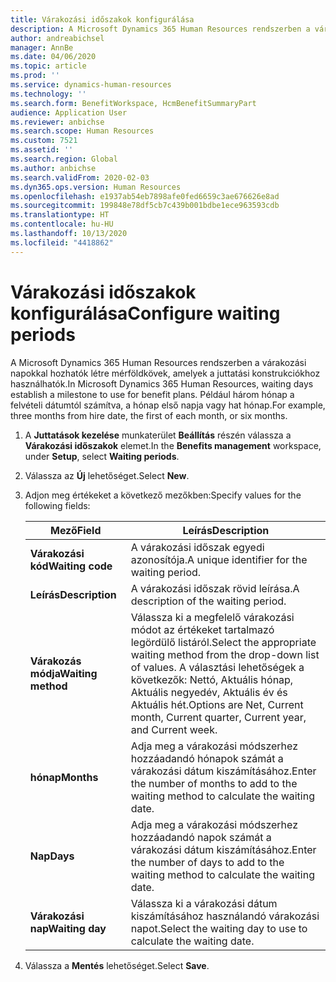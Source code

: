 ```yaml
---
title: Várakozási időszakok konfigurálása
description: A Microsoft Dynamics 365 Human Resources rendszerben a várakozási napokkal hozhatók létre mérföldkövek, amelyek a juttatási konstrukciókhoz használhatók.
author: andreabichsel
manager: AnnBe
ms.date: 04/06/2020
ms.topic: article
ms.prod: ''
ms.service: dynamics-human-resources
ms.technology: ''
ms.search.form: BenefitWorkspace, HcmBenefitSummaryPart
audience: Application User
ms.reviewer: anbichse
ms.search.scope: Human Resources
ms.custom: 7521
ms.assetid: ''
ms.search.region: Global
ms.author: anbichse
ms.search.validFrom: 2020-02-03
ms.dyn365.ops.version: Human Resources
ms.openlocfilehash: e1937ab54eb7898afe0fed6659c3ae676626e8ad
ms.sourcegitcommit: 199848e78df5cb7c439b001bdbe1ece963593cdb
ms.translationtype: HT
ms.contentlocale: hu-HU
ms.lasthandoff: 10/13/2020
ms.locfileid: "4418862"
---
```

# <a name="configure-waiting-periods"></a><span data-ttu-id="da9c3-103">Várakozási időszakok konfigurálása</span><span class="sxs-lookup"><span data-stu-id="da9c3-103">Configure waiting periods</span></span>

<span data-ttu-id="da9c3-104">A Microsoft Dynamics 365 Human Resources rendszerben a várakozási napokkal hozhatók létre mérföldkövek, amelyek a juttatási konstrukciókhoz használhatók.</span><span class="sxs-lookup"><span data-stu-id="da9c3-104">In Microsoft Dynamics 365 Human Resources, waiting days establish a milestone to use for benefit plans.</span></span> <span data-ttu-id="da9c3-105">Például három hónap a felvételi dátumtól számítva, a hónap első napja vagy hat hónap.</span><span class="sxs-lookup"><span data-stu-id="da9c3-105">For example, three months from hire date, the first of each month, or six months.</span></span>   

1. <span data-ttu-id="da9c3-106">A **Juttatások kezelése** munkaterület **Beállítás** részén válassza a **Várakozási időszakok** elemet.</span><span class="sxs-lookup"><span data-stu-id="da9c3-106">In the **Benefits management** workspace, under **Setup**, select **Waiting periods**.</span></span>

2. <span data-ttu-id="da9c3-107">Válassza az **Új** lehetőséget.</span><span class="sxs-lookup"><span data-stu-id="da9c3-107">Select **New**.</span></span>

3. <span data-ttu-id="da9c3-108">Adjon meg értékeket a következő mezőkben:</span><span class="sxs-lookup"><span data-stu-id="da9c3-108">Specify values for the following fields:</span></span>

   | <span data-ttu-id="da9c3-109">Mező</span><span class="sxs-lookup"><span data-stu-id="da9c3-109">Field</span></span> | <span data-ttu-id="da9c3-110">Leírás</span><span class="sxs-lookup"><span data-stu-id="da9c3-110">Description</span></span> |
   | --- | --- |
   | <span data-ttu-id="da9c3-111">**Várakozási kód**</span><span class="sxs-lookup"><span data-stu-id="da9c3-111">**Waiting code**</span></span> | <span data-ttu-id="da9c3-112">A várakozási időszak egyedi azonosítója.</span><span class="sxs-lookup"><span data-stu-id="da9c3-112">A unique identifier for the waiting period.</span></span> |
   | <span data-ttu-id="da9c3-113">**Leírás**</span><span class="sxs-lookup"><span data-stu-id="da9c3-113">**Description**</span></span> | <span data-ttu-id="da9c3-114">A várakozási időszak rövid leírása.</span><span class="sxs-lookup"><span data-stu-id="da9c3-114">A description of the waiting period.</span></span> |
   | <span data-ttu-id="da9c3-115">**Várakozás módja**</span><span class="sxs-lookup"><span data-stu-id="da9c3-115">**Waiting method**</span></span> | <span data-ttu-id="da9c3-116">Válassza ki a megfelelő várakozási módot az értékeket tartalmazó legördülő listáról.</span><span class="sxs-lookup"><span data-stu-id="da9c3-116">Select the appropriate waiting method from the drop-down list of values.</span></span> <span data-ttu-id="da9c3-117">A választási lehetőségek a következők: Nettó, Aktuális hónap, Aktuális negyedév, Aktuális év és Aktuális hét.</span><span class="sxs-lookup"><span data-stu-id="da9c3-117">Options are Net, Current month, Current quarter, Current year, and Current week.</span></span> |
   | <span data-ttu-id="da9c3-118">**hónap**</span><span class="sxs-lookup"><span data-stu-id="da9c3-118">**Months**</span></span> | <span data-ttu-id="da9c3-119">Adja meg a várakozási módszerhez hozzáadandó hónapok számát a várakozási dátum kiszámításához.</span><span class="sxs-lookup"><span data-stu-id="da9c3-119">Enter the number of months to add to the waiting method to calculate the waiting date.</span></span> |
   | <span data-ttu-id="da9c3-120">**Nap**</span><span class="sxs-lookup"><span data-stu-id="da9c3-120">**Days**</span></span> | <span data-ttu-id="da9c3-121">Adja meg a várakozási módszerhez hozzáadandó napok számát a várakozási dátum kiszámításához.</span><span class="sxs-lookup"><span data-stu-id="da9c3-121">Enter the number of days to add to the waiting method to calculate the waiting date.</span></span> |
   | <span data-ttu-id="da9c3-122">**Várakozási nap**</span><span class="sxs-lookup"><span data-stu-id="da9c3-122">**Waiting day**</span></span> | <span data-ttu-id="da9c3-123">Válassza ki a várakozási dátum kiszámításához használandó várakozási napot.</span><span class="sxs-lookup"><span data-stu-id="da9c3-123">Select the waiting day to use to calculate the waiting date.</span></span> |

4. <span data-ttu-id="da9c3-124">Válassza a **Mentés** lehetőséget.</span><span class="sxs-lookup"><span data-stu-id="da9c3-124">Select **Save**.</span></span>

